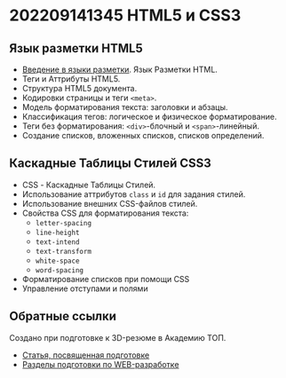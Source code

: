 # 202209141345 HTML5 и CSS3

## Язык разметки HTML5

- [Введение в языки разметки](./202209141528-markup-languages.md). Язык Разметки HTML.
- Теги и Аттрибуты HTML5.
- Структура HTML5 документа.
- Кодировки страницы и теги `<meta>`.
- Модель форматирования текста: заголовки и абзацы.
- Классификация тегов: логическое и физическое форматирование.
- Теги без форматирования: `<div>`-блочный и `<span>`-линейный.
- Создание списков, вложенных списков, списков определений.


## Каскадные Таблицы Стилей CSS3

- CSS - Каскадные Таблицы Стилей.
- Использование аттрибутов `class` и `id` для задания стилей.
- Использование внешних CSS-файлов стилей.
- Свойства CSS для форматирования текста:
    - `letter-spacing`
    - `line-height`
    - `text-intend`
    - `text-transform`
    - `white-space`
    - `word-spacing`
- Форматирование списков при помощи CSS
- Управление отступами и полями

## Обратные ссылки

Создано при подготовке к 3D-резюме в Академию ТОП.

- [Статья, посвященная подготовке](../blog/20220914-preparing-for-teaching.md)
- [Разделы подготовки по WEB-разработке](./202209141344-web-design.md)
